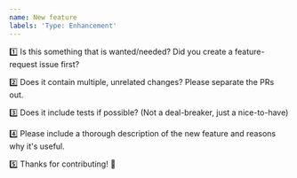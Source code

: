 ```yaml
---
name: New feature
labels: 'Type: Enhancement'
---
```


1️⃣ Is this something that is wanted/needed? Did you create a feature-request issue first?

2️⃣ Does it contain multiple, unrelated changes? Please separate the PRs out.

3️⃣ Does it include tests if possible? (Not a deal-breaker, just a nice-to-have)

4️⃣ Please include a thorough description of the new feature and reasons why it's useful.

5️⃣ Thanks for contributing! 🙌
